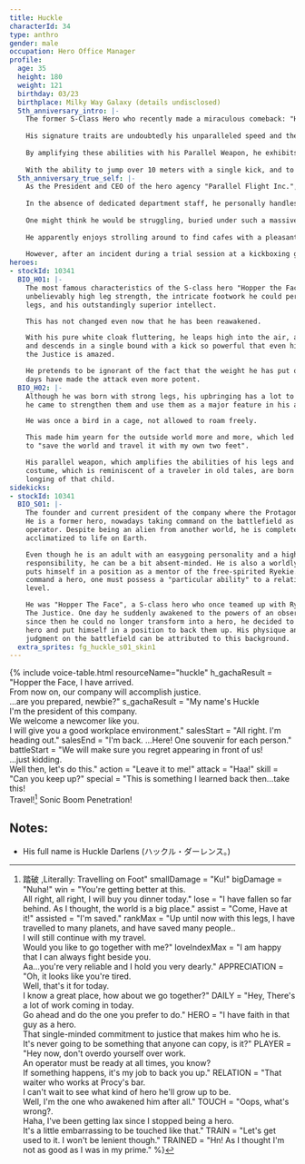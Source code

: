 ```yaml
---
title: Huckle
characterId: 34
type: anthro
gender: male
occupation: Hero Office Manager
profile:
  age: 35
  height: 180
  weight: 121
  birthday: 03/23
  birthplace: Milky Way Galaxy (details undisclosed)
  5th_anniversary_intro: |-
    The former S-Class Hero who recently made a miraculous comeback: "Hopper the Face". 
    
    His signature traits are undoubtedly his unparalleled speed and the ferocious kicks he delivers with his powerful legs. He claims his leg strength is "all-natural", and even when not transformed, he possesses incredible power and boasts advanced fighting skills centered on kicking techniques. 
    
    By amplifying these abilities with his Parallel Weapon, he exhibits combat prowess on par with other S-class heroes. 
    
    With the ability to jump over 10 meters with a single kick, and to reach near-supersonic speed the moment he runs, there are very few villains or Kaibutsu who could ever hope to escape him. 
  5th_anniversary_true_self: |-
    As the President and CEO of the hero agency "Parallel Flight Inc.", his work is incredibly wide-ranging. 
    
    In the absence of dedicated department staff, he personally handles the core operations necessary to run the company, from employee management to accounting, finance, human resources, and external affairs. 
    
    One might think he would be struggling, buried under such a massive amount of work, but he himself states with a smile, "I do it because I want to. In exchange, the other employees perfectly handle all the things that I'm unable to do." His hobbies during these busy days are reading, and visiting coffee shops. 
    
    He apparently enjoys strolling around to find cafes with a pleasant atmosphere, where he can then relax with a good book. However, with his recent return to hero duty, he is now reportedly considering joining a gym to regain the muscle he has lost during his hiatus (according to him). 
    
    However, after an incident during a trial session at a kickboxing gym where he burst the punching bag in a single hit, it seems the road ahead for him will be a difficult one. 
heroes:
- stockId: 10341
  BIO_H01: |-
    The most famous characteristics of the S-class hero "Hopper the Face" were his
    unbelievably high leg strength, the intricate footwork he could perform with his
    legs, and his outstandingly superior intellect.

    This has not changed even now that he has been reawakened.

    With his pure white cloak fluttering, he leaps high into the air, accelerates
    and descends in a single bound with a kick so powerful that even his partner Zap
    the Justice is amazed.

    He pretends to be ignorant of the fact that the weight he has put on since those
    days have made the attack even more potent.
  BIO_H02: |-
    Although he was born with strong legs, his upbringing has a lot to do with how
    he came to strengthen them and use them as a major feature in his arsenal.

    He was once a bird in a cage, not allowed to roam freely.

    This made him yearn for the outside world more and more, which led to his desire
    to "save the world and travel it with my own two feet".

    His parallel weapon, which amplifies the abilities of his legs and feet, and his
    costume, which is reminiscent of a traveler in old tales, are born from the
    longing of that child.
sidekicks:
- stockId: 10341
  BIO_S01: |-
    The founder and current president of the company where the Protagonist works at.
    He is a former hero, nowadays taking command on the battlefield as a hero
    operator. Despite being an alien from another world, he is completely
    acclimatized to life on Earth.

    Even though he is an adult with an easygoing personality and a high sense of
    responsibility, he can be a bit absent-minded. He is also a worldly-wise man who
    puts himself in a position as a mentor of the free-spirited Ryekie. In order to
    command a hero, one must possess a "particular ability" to a relatively high
    level.

    He was "Hopper The Face", a S-class hero who once teamed up with Ryekie, aka Zap
    The Justice. One day he suddenly awakened to the powers of an observer, and
    since then he could no longer transform into a hero, he decided to retire as a
    hero and put himself in a position to back them up. His physique and good
    judgment on the battlefield can be attributed to this background.
  extra_sprites: fg_huckle_s01_skin1
---
```


{% include voice-table.html resourceName="huckle"
h_gachaResult = "Hopper the Face, I have arrived.<br>From now on, our company will accomplish justice.<br>...are you prepared, newbie?"
s_gachaResult = "My name's Huckle<br>I'm the president of this company.<br>We welcome a newcomer like you.<br>I will give you a good workplace environment."
salesStart = "All right. I'm heading out."
salesEnd = "I'm back. ...Here! One souvenir for each person."
battleStart = "We will make sure you regret appearing in front of us!<br>…just kidding.<br>Well then, let's do this."
action = "Leave it to me!"
attack = "Haa!"
skill = "Can you keep up?"
special = "This is something I learned back then…take this!<br>Travel![^huckle1] Sonic Boom Penetration!

[^huckle1]: 踏破 ,Literally: Travelling on Foot"
smallDamage = "Ku!"
bigDamage = "Nuha!"
win = "You're getting better at this.<br>All right, all right, I will buy you dinner today."
lose = "I have fallen so far behind. As I thought, the world is a big place."
assist = "Come, Have at it!"
assisted = "I'm saved."
rankMax = "Up until now with this legs, I have travelled to many planets, and have saved many people..<br>I will still continue with my travel.<br>Would you like to go together with me?"
loveIndexMax = "I am happy that I can always fight beside you.<br>Aa…you're very reliable and I hold you very dearly."
APPRECIATION = "Oh, it looks like you're tired. <br>Well, that's it for today.<br>I know a great place, how about we go together?"
DAILY = "Hey, There's a lot of work coming in today.<br>Go ahead and do the one you prefer to do."
HERO = "I have faith in that guy as a hero.<br>That single-minded commitment to justice that makes him who he is.<br>It's never going to be something that anyone can copy, is it?"
PLAYER = "Hey now, don't overdo yourself over work.<br>An operator must be ready at all times, you know?<br>If something happens, it's my job to back you up."
RELATION = "That waiter who works at Procy's bar.<br>I can't wait to see what kind of hero he'll grow up to be.<br>Well, I'm the one who awakened him after all."
TOUCH = "Oops, what's wrong?.<br>Haha, I've been getting lax since I stopped being a hero.<br>It's a little embarrassing to be touched like that."
TRAIN = "Let's get used to it. I won't be lenient though."
TRAINED = "Hn! As I thought I'm not as good as I was in my prime."
%}

## Notes:

- His full name is Huckle Darlens (ハックル・ダーレンス。)
